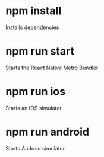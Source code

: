 # npm install 
Installs dependencies
# npm run start
Starts the React Native Metro Bundler
# npm run ios
Starts an IOS simulator
# npm run android
Starts Android simulator